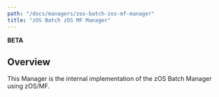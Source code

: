 ```yaml
---
path: "/docs/managers/zos-batch-zos-mf-manager"
title: "zOS Batch zOS MF Manager"
---
```


**BETA**

## Overview
This Manager is the internal implementation of the zOS Batch Manager using zOS/MF.



